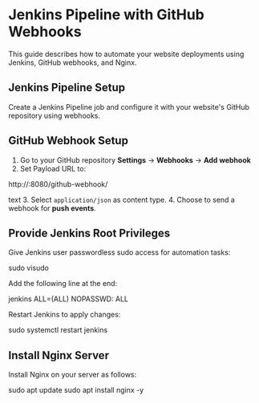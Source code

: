 # Jenkins Pipeline with GitHub Webhooks

This guide describes how to automate your website deployments using Jenkins, GitHub webhooks, and Nginx.

## Jenkins Pipeline Setup

Create a Jenkins Pipeline job and configure it with your website's GitHub repository using webhooks.

## GitHub Webhook Setup

1. Go to your GitHub repository **Settings** → **Webhooks** → **Add webhook**
2. Set Payload URL to:

http://<your-jenkins-server>:8080/github-webhook/

text
3. Select `application/json` as content type.
4. Choose to send a webhook for **push events**.

## Provide Jenkins Root Privileges

Give Jenkins user passwordless sudo access for automation tasks:

sudo visudo

Add the following line at the end:

jenkins ALL=(ALL) NOPASSWD: ALL

Restart Jenkins to apply changes:

sudo systemctl restart jenkins
## Install Nginx Server

Install Nginx on your server as follows:

sudo apt update
sudo apt install nginx -y

